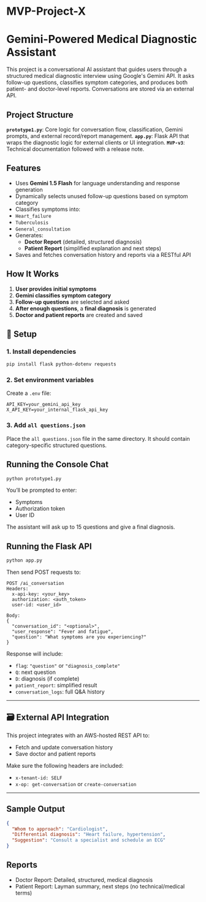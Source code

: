 # MVP-Project-X




#  Gemini-Powered Medical Diagnostic Assistant

This project is a conversational AI assistant that guides users through a structured medical diagnostic interview using Google's Gemini API. It asks follow-up questions, classifies symptom categories, and produces both patient- and doctor-level reports. Conversations are stored via an external API.


##  Project Structure

 **`prototype1.py`**: Core logic for conversation flow, classification, Gemini prompts, and external record/report management.
 **`app.py`**: Flask API that wraps the diagnostic logic for external clients or UI integration.
  **`MVP-v3`**: Technical documentation followed with a release note.



##  Features

-  Uses **Gemini 1.5 Flash** for language understanding and response generation
-  Dynamically selects unused follow-up questions based on symptom category
-  Classifies symptoms into:
  - `Heart_failure`
  - `Tuberculosis`
  - `General_consultation`
- Generates:
  - **Doctor Report** (detailed, structured diagnosis)
  - **Patient Report** (simplified explanation and next steps)
-  Saves and fetches conversation history and reports via a RESTful API



##  How It Works

1. **User provides initial symptoms**
2. **Gemini classifies symptom category**
3. **Follow-up questions** are selected and asked
4. **After enough questions**, a **final diagnosis** is generated
5. **Doctor and patient reports** are created and saved



## 🔧 Setup

### 1. Install dependencies

```bash
pip install flask python-dotenv requests
```

### 2. Set environment variables

Create a `.env` file:

```env
API_KEY=your_gemini_api_key
X_API_KEY=your_internal_flask_api_key
```

### 3. Add `all questions.json`

Place the `all questions.json` file in the same directory. It should contain category-specific structured questions.



##  Running the Console Chat

```bash
python prototype1.py
```

You’ll be prompted to enter:
- Symptoms
- Authorization token
- User ID

The assistant will ask up to 15 questions and give a final diagnosis.



##  Running the Flask API

```bash
python app.py
```

Then send POST requests to:

```
POST /ai_conversation
Headers:
  x-api-key: <your_key>
  authorization: <auth_token>
  user-id: <user_id>

Body:
{
  "conversation_id": "<optional>",
  "user_response": "Fever and fatigue",
  "question": "What symptoms are you experiencing?"
}
```

Response will include:
- `flag`: `"question"` or `"diagnosis_complete"`
- `Q`: next question
- `D`: diagnosis (if complete)
- `patient_report`: simplified result
- `conversation_logs`: full Q&A history

---

## 🗃 External API Integration

This project integrates with an AWS-hosted REST API to:
- Fetch and update conversation history
- Save doctor and patient reports

Make sure the following headers are included:
- `x-tenant-id: SELF`
- `x-op: get-conversation` or `create-conversation`

---

##  Sample Output

```json
{
  "Whom to approach": "Cardiologist",
  "Differential diagnosis": "Heart failure, hypertension",
  "Suggestion": "Consult a specialist and schedule an ECG"
}
```



##  Reports

- Doctor Report: Detailed, structured, medical diagnosis
- Patient Report: Layman summary, next steps (no technical/medical terms)





